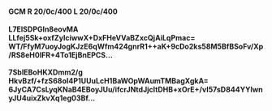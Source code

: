 #### GCM R 20/0c/400 L 20/0c/400
**L7ElSDPGIn8eovMA**<br/>**LLfej5Sk+oxfZylciwwX+DxFHeVVaBZxcQjAiLqPmac=**<br/>**WT/FfyM7uoyJogKJzE6qWfm424gnrR1++aK+9cDo2ks58M5BfBSoFv/Xp/RS8eH0IFR+4To1EjBnEPCS...**<br/><br/>
**7SbIEBoHKXDmm2/g**<br/>**HkvBzf/+fzS68oI4P1UUuLcH1BaWOpWAumTMBagXgkA=**<br/>**6JyCA7CsLyqKNaB4EBoyJUu/ifcrJNtdJjcltDHB+xOrE+/vI57sD844YYlwnyJU4uixZkvXq1eg03Bf...**